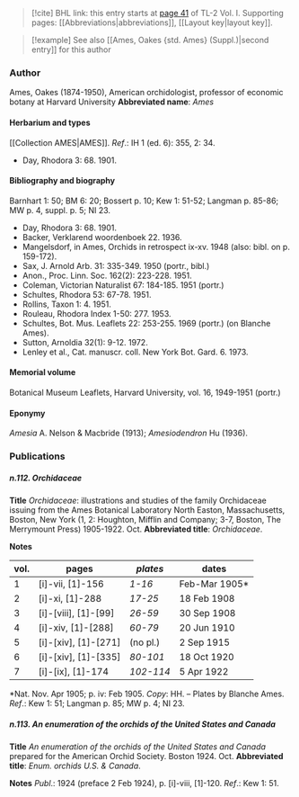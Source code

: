 > [!cite] BHL link: this entry starts at [page 41](https://www.biodiversitylibrary.org/page/33120172) of TL-2 Vol. I.
> Supporting pages: [[Abbreviations|abbreviations]], [[Layout key|layout key]].

> [!example] See also [[Ames, Oakes {std. Ames} (Suppl.)|second entry]] for this author

### Author

Ames, Oakes (1874-1950), American orchidologist, professor of economic botany at Harvard University 
**Abbreviated name**: *Ames*

#### Herbarium and types

[[Collection AMES|AMES]].
*Ref*.: IH 1 (ed. 6): 355, 2: 34.
- Day, Rhodora 3: 68. 1901.

#### Bibliography and biography

Barnhart 1: 50; BM 6: 20; Bossert p. 10; Kew 1: 51-52; Langman p. 85-86; MW p. 4, suppl. p. 5; NI 23.
- Day, Rhodora 3: 68. 1901.
- Backer, Verklarend woordenboek 22. 1936.
- Mangelsdorf, in Ames, Orchids in retrospect ix-xv. 1948 (also: bibl. on p. 159-172).
- Sax, J. Arnold Arb. 31: 335-349. 1950 (portr., bibl.)
- Anon., Proc. Linn. Soc. 162(2): 223-228. 1951.
- Coleman, Victorian Naturalist 67: 184-185. 1951 (portr.)
- Schultes, Rhodora 53: 67-78. 1951.
- Rollins, Taxon 1: 4. 1951.
- Rouleau, Rhodora Index 1-50: 277. 1953.
- Schultes, Bot. Mus. Leaflets 22: 253-255. 1969 (portr.) (on Blanche Ames).
- Sutton, Arnoldia 32(1): 9-12. 1972.
- Lenley et al., Cat. manuscr. coll. New York Bot. Gard. 6. 1973.

#### Memorial volume

Botanical Museum Leaflets, Harvard University, vol. 16, 1949-1951 (portr.)

#### Eponymy

*Amesia* A. Nelson & Macbride (1913); *Amesiodendron* Hu (1936).

### Publications

##### n.112. Orchidaceae

**Title**
*Orchidaceae*: illustrations and studies of the family Orchidaceae issuing from the Ames Botanical Laboratory North Easton, Massachusetts, Boston, New York (1, 2: Houghton, Mifflin and Company; 3-7, Boston, The Merrymount Press) 1905-1922. Oct.
**Abbreviated title**: *Orchidaceae*.

**Notes**

|vol.|pages|*plates*|dates|
|---|---|---|---|
|1|\[i\]-vii, \[1\]-156|*1-16*|Feb-Mar 1905\*|
|2|\[i\]-xi, \[1\]-288|*17-25*|18 Feb 1908|
|3|\[i\]-\[viii\], \[1\]-\[99\]|*26-59*|30 Sep 1908|
|4|\[i\]-xiv, \[1\]-\[288\]|*60-79*|20 Jun 1910|
|5|\[i\]-\[xiv\], \[1\]-\[271\]|(no pl.)|2 Sep 1915|
|6|\[i\]-\[xiv\], \[1\]-\[335\]|*80-101*|18 Oct 1920|
|7|\[i\]-\[ix\], \[1\]-174|*102-114*|5 Apr 1922|

\*Nat. Nov. Apr 1905; p. iv: Feb 1905. *Copy*: HH. – Plates by Blanche Ames.
*Ref*.: Kew 1: 51; Langman p. 85; MW p. 4; NI 23.

##### n.113. An enumeration of the orchids of the United States and Canada

**Title**
*An enumeration of the orchids of the United States and Canada* prepared for the American Orchid Society. Boston 1924. Oct.
**Abbreviated title**: *Enum. orchids U.S. & Canada*.

**Notes**
*Publ*.: 1924 (preface 2 Feb 1924), p. \[i\]-viii, \[1\]-120.
*Ref*.: Kew 1: 51.

